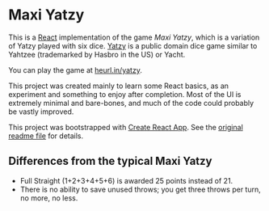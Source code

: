# Maxi Yatzy

This is a [React][] implementation of the game _Maxi Yatzy_, which is a variation of Yatzy played with six dice. [Yatzy][] is a public domain dice game similar to Yahtzee (trademarked by Hasbro in the US) or Yacht.

You can play the game at [heurl.in/yatzy](http://heurl.in/yatzy/).

This project was created mainly to learn some React basics, as an experiment and something to enjoy after completion. Most of the UI is extremely minimal and bare-bones, and much of the code could probably be vastly improved.

This project was bootstrapped with [Create React App](https://github.com/facebookincubator/create-react-app). See the [original readme file][cra-readme] for details.

[yatzy]: https://en.wikipedia.org/wiki/Yatzy
[react]: https://facebook.github.io/react/
[cra-readme]: ./create-react-app-readme.md

## Differences from the typical Maxi Yatzy

* Full Straight (1+2+3+4+5+6) is awarded 25 points instead of 21.
* There is no ability to save unused throws; you get three throws per turn, no more, no less.
